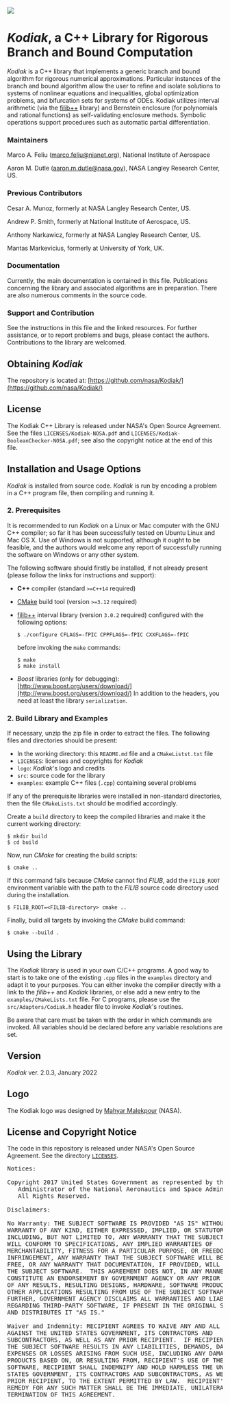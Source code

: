 ![](logo/Kodiak.jpeg "")

*Kodiak*, a C++ Library for Rigorous Branch and Bound Computation
=================================================================

*Kodiak* is a C++ library that implements a generic branch and bound
algorithm for rigorous numerical approximations. Particular instances
of the branch and bound algorithm allow the user to refine and
isolate solutions to systems of nonlinear equations and inequalities,
global optimization problems, and bifurcation sets for systems of
ODEs. Kodiak utilizes interval arithmetic (via the [filib++](www2.math.uni-wuppertal.de/wrswt/software/filib.html) library)
and Bernstein enclosure (for polynomials and rational functions) as
self-validating enclosure methods. Symbolic operations support
procedures such as automatic partial differentiation.

### Maintainers

Marco A. Feliu (marco.feliu@nianet.org), National Institute of Aerospace

Aaron M. Dutle (aaron.m.dutle@nasa.gov), NASA Langley Research Center, US.

### Previous Contributors

Cesar A. Munoz, formerly at NASA Langley Research Center, US.

Andrew P. Smith, formerly at National Institute of Aerospace, US.

Anthony Narkawicz, formerly at NASA Langley Research Center, US.

Mantas Markevicius, formerly at University of York, UK.

### Documentation

Currently, the main documentation is contained in this file.
Publications concerning the library and associated algorithms are in
preparation. There are also numerous comments in the source code.

### Support and Contribution

See the instructions in this file and the linked resources.
For further assistance, or to report problems and bugs, please
contact the authors. Contributions to the library are welcomed.

Obtaining *Kodiak*
------------------

The repository is located at:
[https://github.com/nasa/Kodiak/](https://github.com/nasa/Kodiak/)

License
-------

The Kodiak C++ Library is released under NASA's Open Source Agreement.
See the files `LICENSES/Kodiak-NOSA.pdf` and `LICENSES/Kodiak-BooleanChecker-NOSA.pdf`;
see also the copyright notice at the end of this file.

Installation and Usage Options
------------------------------

*Kodiak* is installed from source code.
*Kodiak* is run by encoding a problem in a C++ program file, then compiling and running it.

### 2. Prerequisites

It is recommended to run *Kodiak* on a Linux or Mac computer with the
GNU C++ compiler; so far it has been successfully tested on Ubuntu Linux
and Mac OS X. Use of Windows is not supported, although it ought to be
feasible, and the authors would welcome any report of successfully
running the software on Windows or any other system.

The following software should firstly be installed, if not already
present (please follow the links for instructions and support):

* **C++** compiler (standard `>=C++14` required)
* [CMake](https://cmake.org) build tool (version `>=3.12` required)
* [filib++](http://www2.math.uni-wuppertal.de/wrswt/software/filib.html) interval library (version `3.0.2` required) configured with the following options:
  ```
  $ ./configure CFLAGS=-fPIC CPPFLAGS=-fPIC CXXFLAGS=-fPIC
  ```
  before invoking the `make` commands:
  ```
  $ make
  $ make install
  ```

* *Boost* libraries (only for debugging):
  [http://www.boost.org/users/download/](http://www.boost.org/users/download/)
  In addition to the headers, you need at least the library
  `serialization`.


### 2. Build Library and Examples

If necessary, unzip the zip file in order to extract the files.
The following files and directories should be present:

* In the working directory: this `README.md` file and a `CMakeListst.txt` file
* `LICENSES`: licenses and copyrights for *Kodiak*
* `logo`: *Kodiak*'s logo and credits
* `src`: source code for the library
* `examples`: example C++ files  (`.cpp`) containing several problems

If any of the prerequisite libraries were installed in non-standard
directories, then the file `CMakeLists.txt` should be modified accordingly.

Create a `build` directory to keep the compiled libraries and make it
the current working directory:
```
$ mkdir build
$ cd build
```

Now, run *CMake* for creating the build scripts:
```
$ cmake ..
```
If this command fails because *CMake* cannot find *FILIB*, add the `FILIB_ROOT` environment variable with the path to the *FILIB* source code directory used during the installation.
```
$ FILIB_ROOT=<FILIB-directory> cmake ..
```

Finally, build all targets by invoking the *CMake* build command:
```
$ cmake --build .
```

Using the Library
-----------------

The *Kodiak* library is used in your own C/C++ programs.
A good way to start is to take one of the existing `.cpp`
files in the `examples` directory and adapt it to your purposes.
You can either invoke the compiler directly with a link to the
*filib++* and *Kodiak* libraries, or else add a new entry to
the `examples/CMakeLists.txt` file.
For C programs, please use the `src/Adapters/Codiak.h` header file to invoke *Kodiak*'s routines.

Be aware that care must be taken with the order in which commands
are invoked. All variables should be declared before any variable
resolutions are set.

## Version

*Kodiak* ver. 2.0.3,  January 2022

## Logo
The Kodiak logo was designed by
[Mahyar Malekpour](http://shemesh.larc.nasa.gov/people/mrm/publications.htm#ETC) (NASA).

## License and Copyright Notice

The code in this repository is released under NASA's Open Source
Agreement.  See the directory [`LICENSES`](LICENSES).

<pre>
Notices:

Copyright 2017 United States Government as represented by the
   Administrator of the National Aeronautics and Space Administration.
   All Rights Reserved.

Disclaimers:

No Warranty: THE SUBJECT SOFTWARE IS PROVIDED "AS IS" WITHOUT ANY
WARRANTY OF ANY KIND, EITHER EXPRESSED, IMPLIED, OR STATUTORY,
INCLUDING, BUT NOT LIMITED TO, ANY WARRANTY THAT THE SUBJECT SOFTWARE
WILL CONFORM TO SPECIFICATIONS, ANY IMPLIED WARRANTIES OF
MERCHANTABILITY, FITNESS FOR A PARTICULAR PURPOSE, OR FREEDOM FROM
INFRINGEMENT, ANY WARRANTY THAT THE SUBJECT SOFTWARE WILL BE ERROR
FREE, OR ANY WARRANTY THAT DOCUMENTATION, IF PROVIDED, WILL CONFORM TO
THE SUBJECT SOFTWARE.  THIS AGREEMENT DOES NOT, IN ANY MANNER,
CONSTITUTE AN ENDORSEMENT BY GOVERNMENT AGENCY OR ANY PRIOR RECIPIENT
OF ANY RESULTS, RESULTING DESIGNS, HARDWARE, SOFTWARE PRODUCTS OR ANY
OTHER APPLICATIONS RESULTING FROM USE OF THE SUBJECT SOFTWARE.
FURTHER, GOVERNMENT AGENCY DISCLAIMS ALL WARRANTIES AND LIABILITIES
REGARDING THIRD-PARTY SOFTWARE, IF PRESENT IN THE ORIGINAL SOFTWARE,
AND DISTRIBUTES IT "AS IS."

Waiver and Indemnity: RECIPIENT AGREES TO WAIVE ANY AND ALL CLAIMS
AGAINST THE UNITED STATES GOVERNMENT, ITS CONTRACTORS AND
SUBCONTRACTORS, AS WELL AS ANY PRIOR RECIPIENT.  IF RECIPIENT'S USE OF
THE SUBJECT SOFTWARE RESULTS IN ANY LIABILITIES, DEMANDS, DAMAGES,
EXPENSES OR LOSSES ARISING FROM SUCH USE, INCLUDING ANY DAMAGES FROM
PRODUCTS BASED ON, OR RESULTING FROM, RECIPIENT'S USE OF THE SUBJECT
SOFTWARE, RECIPIENT SHALL INDEMNIFY AND HOLD HARMLESS THE UNITED
STATES GOVERNMENT, ITS CONTRACTORS AND SUBCONTRACTORS, AS WELL AS ANY
PRIOR RECIPIENT, TO THE EXTENT PERMITTED BY LAW.  RECIPIENT'S SOLE
REMEDY FOR ANY SUCH MATTER SHALL BE THE IMMEDIATE, UNILATERAL
TERMINATION OF THIS AGREEMENT.
</pre>